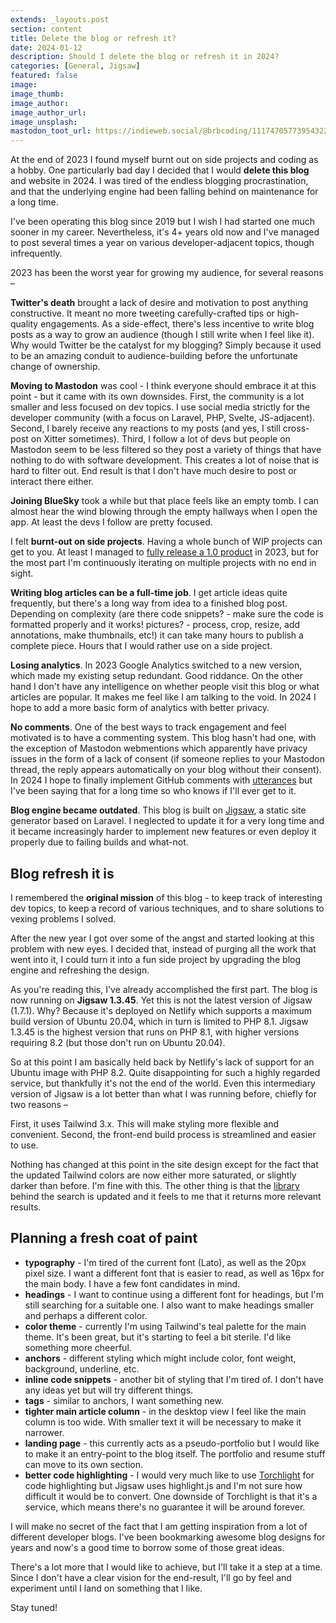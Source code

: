 ```yaml
---
extends: _layouts.post
section: content
title: Delete the blog or refresh it?
date: 2024-01-12
description: Should I delete the blog or refresh it in 2024?
categories: [General, Jigsaw]
featured: false
image:
image_thumb:
image_author:
image_author_url:
image_unsplash:
mastodon_toot_url: https://indieweb.social/@brbcoding/111747057739543220
---
```


At the end of 2023 I found myself burnt out on side projects and coding as a hobby. One particularly bad day I decided that I would **delete this blog** and website in 2024. I was tired of the endless blogging procrastination, and that the underlying engine had been falling behind on maintenance for a long time.

I've been operating this blog since 2019 but I wish I had started one much sooner in my career. Nevertheless, it's 4+ years old now and I've managed to post several times a year on various developer-adjacent topics, though infrequently.

2023 has been the worst year for growing my audience, for several reasons –

**Twitter's death** brought a lack of desire and motivation to post anything constructive. It meant no more tweeting carefully-crafted tips or high-quality engagements. As a side-effect, there's less incentive to write blog posts as a way to grow an audience (though I still write when I feel like it). Why would Twitter be the catalyst for my blogging? Simply because it used to be an amazing conduit to audience-building before the unfortunate change of ownership.

**Moving to Mastodon** was cool - I think everyone should embrace it at this point - but it came with its own downsides. First, the community is a lot smaller and less focused on dev topics. I use social media strictly for the developer community (with a focus on Laravel, PHP, Svelte, JS-adjacent). Second, I barely receive any reactions to my posts (and yes, I still cross-post on Xitter sometimes). Third, I follow a lot of devs but people on Mastodon seem to be less filtered so they post a variety of things that have nothing to do with software development. This creates a lot of noise that is hard to filter out. End result is that I don't have much desire to post or interact there either.

**Joining BlueSky** took a while but that place feels like an empty tomb. I can almost hear the wind blowing through the empty hallways when I open the app. At least the devs I follow are pretty focused.

I felt **burnt-out on side projects**. Having a whole bunch of WIP projects can get to you. At least I managed to [fully release a 1.0 product](/blog/seismic-desktop-taskbar-app-usgs-earthquake-tracking/) in 2023, but for the most part I'm continuously iterating on multiple projects with no end in sight.

**Writing blog articles can be a full-time job**. I get article ideas quite frequently, but there's a long way from idea to a finished blog post. Depending on complexity (are there code snippets? - make sure the code is formatted properly and it works! pictures? - process, crop, resize, add annotations, make thumbnails, etc!) it can take many hours to publish a complete piece. Hours that I would rather use on a side project.

**Losing analytics**. In 2023 Google Analytics switched to a new version, which made my existing setup redundant. Good riddance. On the other hand I don't have any intelligence on whether people visit this blog or what articles are popular. It makes me feel like I am talking to the void. In 2024 I hope to add a more basic form of analytics with better privacy.

**No comments**. One of the best ways to track engagement and feel motivated is to have a commenting system. This blog hasn't had one, with the exception of Mastodon webmentions which apparently have privacy issues in the form of a lack of consent (if someone replies to your Mastodon thread, the reply appears automatically on your blog without their consent). In 2024 I hope to finally implement GitHub comments with [utterances](https://github.com/utterance/utterances) but I've been saying that for a long time so who knows if I'll ever get to it.

**Blog engine became outdated**. This blog is built on [Jigsaw](https://jigsaw.tighten.com/), a static site generator based on Laravel. I neglected to update it for a very long time and it became increasingly harder to implement new features or even deploy it properly due to failing builds and what-not.

## Blog refresh it is

I remembered the **original mission** of this blog - to keep track of interesting dev topics, to keep a record of various techniques, and to share solutions to vexing problems I solved.

After the new year I got over some of the angst and started looking at this problem with new eyes. I decided that, instead of purging all the work that went into it, I could turn it into a fun side project by upgrading the blog engine and refreshing the design.

As you're reading this, I've already accomplished the first part. The blog is now running on **Jigsaw 1.3.45**. Yet this is not the latest version of Jigsaw (1.7.1). Why? Because it's deployed on Netlify which supports a maximum build version of Ubuntu 20.04, which in turn is limited to PHP 8.1. Jigsaw 1.3.45 is the highest version that runs on PHP 8.1, with higher versions requiring 8.2 (but those don't run on Ubuntu 20.04).

So at this point I am basically held back by Netlify's lack of support for an Ubuntu image with PHP 8.2. Quite disappointing for such a highly regarded service, but thankfully it's not the end of the world. Even this intermediary version of Jigsaw is a lot better than what I was running before, chiefly for two reasons –

First, it uses Tailwind 3.x. This will make styling more flexible and convenient. Second, the front-end build process is streamlined and easier to use.

Nothing has changed at this point in the site design except for the fact that the updated Tailwind colors are now either more saturated, or slightly darker than before. I'm fine with this. The other thing is that the [library](https://www.fusejs.io/) behind the search is updated and it feels to me that it returns more relevant results.

## Planning a fresh coat of paint

- **typography** - I'm tired of the current font (Lato), as well as the 20px pixel size. I want a different font that is easier to read, as well as 16px for the main body. I have a few font candidates in mind.
- **headings** - I want to continue using a different font for headings, but I'm still searching for a suitable one. I also want to make headings smaller and perhaps a different color.
- **color theme** - currently I'm using Tailwind's teal palette for the main theme. It's been great, but it's starting to feel a bit sterile. I'd like something more cheerful.
- **anchors** - different styling which might include color, font weight, background, underline, etc.
- **inline code snippets** - another bit of styling that I'm tired of. I don't have any ideas yet but will try different things.
- **tags** - similar to anchors, I want something new.
- **tighter main article column** - in the desktop view I feel like the main column is too wide. With smaller text it will be necessary to make it narrower.
- **landing page** - this currently acts as a pseudo-portfolio but I would like to make it an entry-point to the blog itself. The portfolio and resume stuff can move to its own section.
- **better code highlighting** - I would very much like to use [Torchlight](https://torchlight.dev/) for code highlighting but Jigsaw uses highlight.js and I'm not sure how difficult it would be to convert. One downside of Torchlight is that it's a service, which means there's no guarantee it will be around forever.

I will make no secret of the fact that I am getting inspiration from a lot of different developer blogs. I've been bookmarking awesome blog designs for years and now's a good time to borrow some of those great ideas.

There's a lot more that I would like to achieve, but I'll take it a step at a time. Since I don't have a clear vision for the end-result, I'll go by feel and experiment until I land on something that I like.

Stay tuned!